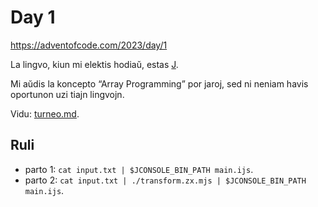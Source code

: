# Day 1

<https://adventofcode.com/2023/day/1>

La lingvo, kiun mi elektis hodiaŭ, estas [J].

Mi aŭdis la koncepto “Array Programming” por jaroj, sed ni neniam havis
oportunon uzi tiajn lingvojn.

[J]: https://www.jsoftware.com/

Vidu: [turneo.md](turneo.md).

## Ruli

- parto 1: `cat input.txt | $JCONSOLE_BIN_PATH main.ijs`.
- parto 2: `cat input.txt | ./transform.zx.mjs | $JCONSOLE_BIN_PATH main.ijs`.
